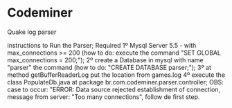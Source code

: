 # Codeminer
Quake log parser

instructions to Run the Parser;
Required
1º Mysql Server 5.5 - with max_connections >= 200
	(how to do: execute the command "SET GLOBAL max_connections = 200;");
2º create a Database in mysql with name "parser" the command 
	(how to do: "CREATE DATABASE parser;");
3º at method getBufferReaderLog put the location from games.log
4º execute the class PopulateDb.java at package br.com.codeminer.parser.controller; 
OBS: case to occur: "ERROR: Data source rejected establishment of connection,  message from server: "Too many connections",
follow de first step.
